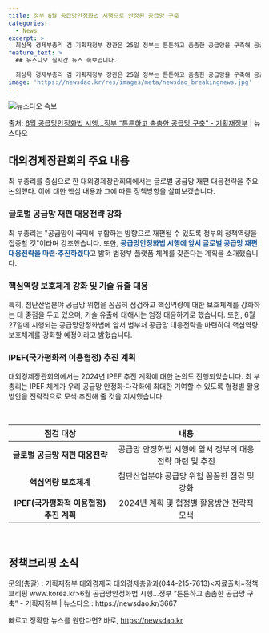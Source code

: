 ```yaml
---
title: 정부 6월 공급망안정화법 시행으로 안정된 공급망 구축
categories:
  - News
excerpt: >
  최상목 경제부총리 겸 기획재정부 장관은 25일 정부는 튼튼하고 촘촘한 공급망을 구축해 공급망 중추국가로 발돋…
feature_text: >
  ## 뉴스다오 실시간 뉴스 속보입니다.

  최상목 경제부총리 겸 기획재정부 장관은 25일 정부는 튼튼하고 촘촘한 공급망을 구축해 공급망 중추국가로 발돋…
image: 'https://newsdao.kr/res/images/meta/newsdao_breakingnews.jpg'
---
```


![뉴스다오 속보](https://newsdao.kr/res/images/meta/newsdao_breakingnews.jpg)

<p>출처: <a href="https://newsdao.kr/3667" rel="dofollow">6월 공급망안정화법 시행…정부 “튼튼하고 촘촘한 공급망 구축” - 기획재정부</a> | 뉴스다오</p>

<h2 data-ke-size="size26">대외경제장관회의 주요 내용</h2>
<p data-ke-size="size16">최 부총리를 중심으로 한 대외경제장관회의에서는 글로벌 공급망 재편 대응전략을 주요 논의했다. 이에 대한 핵심 내용과 그에 따른 정책방향을 살펴보겠습니다.</p>

<h3>글로벌 공급망 재편 대응전략 강화</h3>
<p data-ke-size="size16">최 부총리는 "공급망이 국익에 부합하는 방향으로 재편될 수 있도록 정부의 정책역량을 집중할 것"이라며 강조했습니다. 또한, <b><span style="color: #1a5490;">공급망안정화법 시행에 앞서 글로벌 공급망 재편 대응전략을 마련·추진하겠다</span></b>고 밝혀 범정부 플랫폼 체계를 갖춘다는 계획을 소개했습니다.</p>

<h3>핵심역량 보호체계 강화 및 기술 유출 대응</h3>
<p data-ke-size="size16">특히, 첨단산업분야 공급망 위험을 꼼꼼히 점검하고 핵심역량에 대한 보호체계를 강화하는 데 중점을 두고 있으며, 기술 유출에 대해서는 엄정 대응하기로 했습니다. 또한, 6월 27일에 시행되는 공급망안정화법에 앞서 범부처 공급망 대응전략을 마련하여 핵심역량 보호체계를 강화할 예정이라고 밝혔습니다.</p>

<h3>IPEF(국가평화적 이용협정) 추진 계획</h3>
<p data-ke-size="size16">대외경제장관회의에서는 2024년 IPEF 추진 계획에 대한 논의도 진행되었습니다. 최 부총리는 IPEF 체계가 우리 공급망 안정화·다각화에 최대한 기여할 수 있도록 협정별 활용방안을 전략적으로 모색·추진해 줄 것을 지시했습니다.</p>

<p data-ke-size="size16">&nbsp;</p>
<table>
	<thead>
		<tr>
			<th style="text-align: center;">점검 대상</th>
			<th style="text-align: center;">내용</th>
		</tr>
	</thead>
	<tbody>
		<tr>
			<td style="text-align: center;"><b>글로벌 공급망 재편 대응전략</b></td>
			<td style="text-align: center;">공급망 안정화법 시행에 앞서 정부의 대응전략 마련 및 추진</td>
		</tr>
		<tr>
			<td style="text-align: center;"><b>핵심역량 보호체계</b></td>
			<td style="text-align: center;">첨단산업분야 공급망 위험 꼼꼼한 점검 및 강화</td>
		</tr>
		<tr>
			<td style="text-align: center;"><b>IPEF(국가평화적 이용협정) 추진 계획</b></td>
			<td style="text-align: center;">2024년 계획 및 협정별 활용방안 전략적 모색</td>
		</tr>
	</tbody>
</table>
<p data-ke-size="size16">&nbsp;</p>
<h2 data-ke-size="size26">정책브리핑 소식</h2>
<p data-ke-size="size16">문의(총괄) : 기획재정부 대외경제국 대외경제총괄과(044-215-7613)<자료출처=정책브리핑 www.korea.kr>6월 공급망안정화법 시행…정부 “튼튼하고 촘촘한 공급망 구축” - 기획재정부 | 뉴스다오  : https://newsdao.kr/3667</p> 

빠르고 정확한 뉴스를 원한다면? 바로, <a href="https://newsdao.kr" rel="dofollow">https://newsdao.kr</a>



